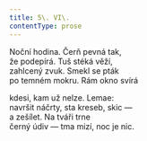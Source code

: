 ```yaml
---
title: 5\. VI\.
contentType: prose
---
```


<section>

Noční hodina. Čerň pevná tak,  
že podepírá. Tuš stéká věží,  
zahlcený zvuk. Smekl se pták  
po temném mokru. Rám okno svírá

kdesi, kam už nelze. Lemae:  
navršit náčrty, sta kreseb, skic —  
a zešílet. Na tváři trne  
černý údiv — tma mizí, noc je nic.

</section>
